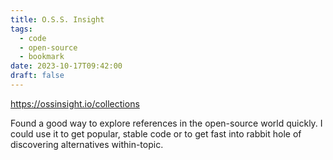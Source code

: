 ```yaml
---
title: O.S.S. Insight
tags:
  - code
  - open-source
  - bookmark
date: 2023-10-17T09:42:00
draft: false
---
```


https://ossinsight.io/collections

Found a good way to explore references in the open-source world quickly. I could use it to get popular, stable code or to get fast into rabbit hole of discovering alternatives within-topic.
